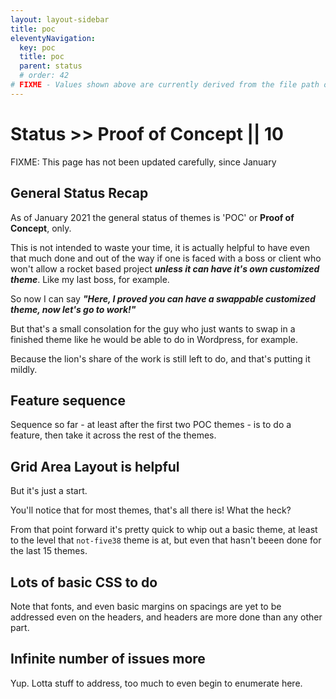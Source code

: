 ```yaml
---
layout: layout-sidebar
title: poc
eleventyNavigation:
  key: poc
  title: poc
  parent: status
  # order: 42
# FIXME - Values shown above are currently derived from the file path only, except order which is also commented out because it is optional. Correct as desired and delete comment(s).
---
```


# Status >> Proof of Concept || 10

FIXME: This page has not been updated carefully, since January

## General Status Recap

As of January 2021 the general status of themes is 'POC' or **Proof of Concept**, only.

This is not intended to waste your time, it is actually helpful to have even that much done and out of the way if one is faced with a boss or client who won't allow a rocket based project _**unless it can have it's own customized theme**_. Like my last boss, for example.

So now I can say _**"Here, I proved you can have a swappable customized theme, now let's go to work!"**_

But that's a small consolation for the guy who just wants to swap in a finished theme like he would be able to do in Wordpress, for example.

Because the lion's share of the work is still left to do, and that's putting it mildly.

## Feature sequence

Sequence so far - at least after the first two POC themes - is to do a feature, then take it across the rest of the themes.

## Grid Area Layout is helpful

But it's just a start.

You'll notice that for most themes, that's all there is! What the heck?

From that point forward it's pretty quick to whip out a basic theme, at least to the level that `not-five38` theme is at, but even that hasn't beeen done for the last 15 themes.

## Lots of basic CSS to do

Note that fonts, and even basic margins on spacings are yet to be addressed even on the headers, and headers are more done than any other part.

## Infinite number of issues more

Yup. Lotta stuff to address, too much to even begin to enumerate here.
